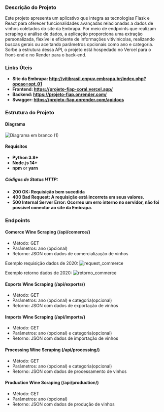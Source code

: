 ### Descrição do Projeto

Este projeto apresenta um aplicativo que integra as tecnologias Flask e React para oferecer funcionalidades avançadas relacionadas a dados de vinhos coletados do site da Embrapa. Por meio de endpoints que realizam scraping e análise de dados, a aplicação proporciona uma extração personalizada, flexível e eficiente de informações vitivinícolas, realizando buscas gerais ou aceitando parâmetros opcionais como ano e categoria. Sorbe a estrutura dessa API, o projeto está hospedado no Vercel para o front-end e no Render para o back-end.

### Links Úteis

- **Site da Embrapa: http://vitibrasil.cnpuv.embrapa.br/index.php?opcao=opt_01**
- **Frontend: https://projeto-fiap-coral.vercel.app/**
- **Backend: https://projeto-fiap.onrender.com/**
- **Swagger: https://projeto-fiap.onrender.com/apidocs**

### Estrutura do Projeto

#### Diagrama

![Diagrama em branco (1)](https://github.com/user-attachments/assets/effda8a5-569b-407d-853f-3c6bd32e20f6)

#### Requisitos

- **Python 3.8+**  
- **Node.js 14+**  
- **npm** or **yarn**


##### Códigos de Status HTTP:

- **200 OK: Requisição bem sucedida**
- **400 Bad Request: A requisição está incorreta em seus valores.**
- **500 Internal Server Error: Ocorreu um erro interno no servidor, não foi possível conectar ao site da Embrapa.**

### Endpoints

#### Comerce Wine Scraping (/api/comerce/) 
  - Método: GET
  - Parâmetros: ano (opcional)
  - Retorno: JSON com dados de comercialização de vinhos

Exemplo requisição dados de 2020:
![request_commerce](https://github.com/user-attachments/assets/3272d9a9-8b5c-4ce4-a5c5-590e8a896a25)

Exemplo retorno dados de 2020:
![retorno_commerce](https://github.com/user-attachments/assets/152f29f0-e3c4-46e1-823a-1757f93a644e)

#### Exports Wine Scraping (/api/exports/) 
  - Método: GET
  - Parâmetros: ano (opcional) e categoria(opcional)
  - Retorno: JSON com dados de exportação de vinhos

#### Imports Wine Scraping (/api/imports/) 
  - Método: GET
  - Parâmetros: ano (opcional) e categoria(opcional)
  - Retorno: JSON com dados de importação de vinhos

#### Processing Wine Scraping (/api/processing/) 
  - Método: GET
  - Parâmetros: ano (opcional) e categoria(opcional)
  - Retorno: JSON com dados de processamento de vinhos

#### Production Wine Scraping (/api/production/) 
  - Método: GET
  - Parâmetros: ano (opcional)
  - Retorno: JSON com dados de produção de vinhos
  

